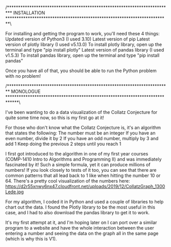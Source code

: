 /************************************************************************** INSTALLATION *************************************************************************\

For installing and getting the program to work, you'll need these 4 things:
	Updated version of Python3 (I used 3.10)
	Latest version of pip
	Latest version of plotly library (I used v5.13.0)
		To install plotly library, open up the terminal and type "pip install plotly"
	Latest version of pandas library (I used v1.5.3)
		To install pandas library, open up the terminal and type "pip install pandas"

Once you have all of that, you should be able to run the Python problem with no problem!


/************************************************************************* MONOLOGUE *****************************************************************************\


I've been wanting to do a data visualization of the Collatz Conjecture for quite some time now, so this is my first go at it!

For those who don't know what the Collatz Conjecture is, it's an algorithm that states the following:
	The number must be an integer
	If you have an even number, divide it by 2
	If you have an odd number, multiply by 3 and add 1
	Keep doing the previous 2 steps until you reach 1

I first got introduced to the algorithm in one of my first year courses (COMP-1410 Intro to Algorithms and Programming II) and was immediately fascinated by it!
Such a simple formula, yet it can produce millions of numbers! If you look closely to tests of it too, you can see that there are common patterns that all lead back 
to 1 like when hitting the number 10 or 64. There's a pretty cool visualization of the numbers here: 
https://d2r55xnwy6nx47.cloudfront.net/uploads/2019/12/CollatzGraph_1300Lede.jpg

For my algorithm, I coded it in Python and used a couple of libraries to help chart out the data. I found the Plotly library to be the most useful in this case, 
and I had to also download the pandas library to get it to work. 

It's my first attempt at it, and I'm hoping later on I can port over a similar program to a website and have the whole interaction between the user entering a
number and seeing the data on the graph all in the same page (which is why this is V1).
